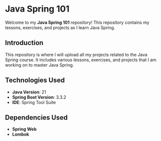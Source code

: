 # Java Spring 101

Welcome to my **Java Spring 101** repository! This repository contains my lessons, exercises, and projects as I learn Java Spring.

## Introduction

This repository is where I will upload all my projects related to the Java Spring course. It includes various lessons, exercises, and projects that I am working on to master Java Spring.

## Technologies Used

- **Java Version**: 21
- **Spring Boot Version**: 3.3.2
- **IDE**: Spring Tool Suite


## Dependencies Used
- **Spring Web**
- **Lombok**

